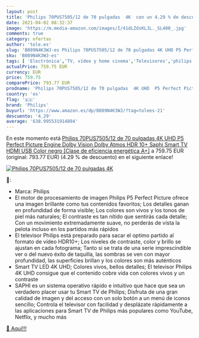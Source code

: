 ```yaml
---
layout: post
title: 'Philips 70PUS7505/12 de 70 pulgadas  4K  con un 4.29 % de descuento'
date: 2021-04-02 08:32:37
image: 'https://m.media-amazon.com/images/I/41dLZdsKLJL._SL400_.jpg'
comments: true
category: ofertas
author: 'tole.es'
slug: 'B089N4K3WJ-es Philips 70PUS7505/12 de 70 pulgadas 4K UHD P5 Perfect...'
sku: 'B089N4K3WJ-es'
tags: [ 'Electrónica','TV, vídeo y home cinema','Televisores','philips','smart','tv', ]
actualPrice: 759.75 EUR
currency: EUR
price: 759.75
comparePrice: 793.77 EUR
prodname: 'Philips 70PUS7505/12 de 70 pulgadas  4K UHD  P5 Perfect Picture Engine  Dolby Vision  Dolby Atmos  HDR 10+  Saphi Smart TV  HDMI  USB   Color negro [Clase de eficiencia energética A+]'
country: 'es'
flag: '🇪🇸'
brand: 'Philips'
buyurl: 'https://www.amazon.es/dp/B089N4K3WJ/?tag=tolees-21'
descuento: '4.29'
average: '638.995531914894'
---
```


En este momento está [Philips 70PUS7505/12 de 70 pulgadas  4K UHD  P5 Perfect Picture Engine  Dolby Vision  Dolby Atmos  HDR 10+  Saphi Smart TV  HDMI  USB   Color negro [Clase de eficiencia energética A+]](https://www.amazon.es/dp/B089N4K3WJ/?tag=tolees-21) a 759.75 EUR (original: 793.77 EUR) (4.29 %  de descuento) en el siguiente enlace!

[![Philips 70PUS7505/12 de 70 pulgadas  4K ](https://m.media-amazon.com/images/I/41dLZdsKLJL._SL400_.jpg)](https://www.amazon.es/dp/B089N4K3WJ/?tag=tolees-21)

🔎:

- Marca: Philips
- El motor de procesamiento de imagen Philips P5 Perfect Picture ofrece una imagen brillante como tus contenidos favoritos; Los detalles ganan en profundidad de forma visible; Los colores son vivos y los tonos de piel más naturales; El contraste es tan nítido que sentirás cada detalle; Con un movimiento extremadamente suave, no perderás de vista la pelota incluso en los partidos más rápidos
- El televisor Philips está preparado para sacar el optimo partido al formato de vídeo HDR10+; Los niveles de contraste, color y brillo se ajustan en cada fotograma; Tanto si se trata de una serie imprescindible ver o del nuevo éxito de taquilla, las sombras se ven con mayor profundidad, las superficies brillan y los colores son más auténticos
- Smart TV LED 4K UHD; Colores vivos, bellos detalles; El televisor Philips 4K UHD consigue que el contenido cobre vida con colores vivos y un contraste
- SAPHI es un sistema operativo rápido e intuitivo que hace que sea un verdadero placer usar tu Smart TV de Philips; Disfruta de una gran calidad de imagen y del acceso con un solo botón a un menú de iconos sencillo; Controla el televisor con facilidad y desplázate rápidamente a las aplicaciones para Smart TV de Philips más populares como YouTube, Netflix, y mucho más

[🛒 Aquí!!!](https://www.amazon.es/dp/B089N4K3WJ/?tag=tolees-21)
